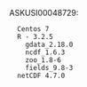 
ASKUSI00048729:

```
  Centos 7
  R - 3.2.5
    gdata_2.18.0
    ncdf_1.6.3
    zoo_1.8-6
    fields_9.8-3
  netCDF 4.7.0
```
